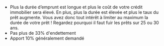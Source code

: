 - Plus la durée d’emprunt est longue et plus le coût de votre crédit immobilier sera élevé. En plus, plus la durée est élevée et plus le taux du prêt augmente. Vous avez donc tout intérêt à limiter au maximum la durée de votre prêt ! Regardez pourquoi il faut fuir les prêts sur 25 ou 30 ans.
- Pas plus de 33% d'endettement
- Apport 10% généralement demandé